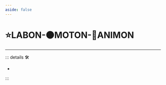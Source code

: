 ```yaml
---
aside: false
---
```

#  ⭐<labor>LABON</labor>-🟠<motor>MOTON</motor>-💜<anima>ANIMON</anima>

---

<!-- =================================================== -->
<!-- =================================================== -->
<!-- =================================================== -->
<!-- =================================================== -->
<!-- =================================================== -->
::: details 🛠

-

:::
